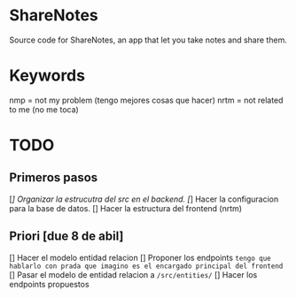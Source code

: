 # ShareNotes
Source code for ShareNotes, an app that let you take notes and share them.
# Keywords
nmp = not my problem (tengo mejores cosas que hacer)
nrtm = not related to me (no me toca)
# TODO

## Primeros pasos
[*] Organizar la estrucutra del src en el backend.
[*] Hacer la configuracion para la base de datos.
[] Hacer la estructura del frontend (nrtm)

## Priori [due 8 de abil]

[] Hacer el modelo entidad relacion
[] Proponer los endpoints `tengo que hablarlo con prada que imagino es el encargado principal del frontend`
[] Pasar el modelo de entidad relacion a `/src/entities/`
[] Hacer los endpoints propuestos

